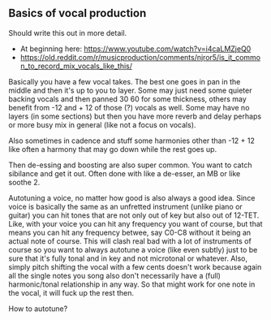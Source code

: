 ## Basics of vocal production
Should write this out in more detail.

- At beginning here: https://www.youtube.com/watch?v=i4caLMZjeQ0
- https://old.reddit.com/r/musicproduction/comments/njror5/is_it_common_to_record_mix_vocals_like_this/

Basically you have a few vocal takes. The best one goes in pan in the middle and then it's up to you to layer. Some may just need some quieter backing vocals and then panned 30 60 for some thickness, others may benefit from -12 and + 12 of those (?) vocals as well. Some may have no layers (in some sections) but then you have more reverb and delay perhaps or more busy mix in general (like not a focus on vocals).

Also sometimes in cadence and stuff some harmonies other than -12 + 12 like often a harmony that may go down while the rest goes up.

Then de-essing and boosting are also super common. You want to catch sibilance and get it out. Often done with like a de-esser, an MB or like soothe 2.

Autotuning a voice, no matter how good is also always a good idea. Since voice is basically the same as an unfretted instrument (unlike piano or guitar) you can hit tones that are not only out of key but also out of 12-TET. Like, with your voice you can hit any frequency you want of course, but that means you can hit any frequency betwee, say C0-C8 without it being an actual note of course. This will clash real bad with a lot of instruments of course so you want to always autotune a voice (like even subtly) just to be sure that it's fully tonal and in key and not microtonal or whatever. Also, simply pitch shifting the vocal with a few cents doesn't work because again all the single notes you song also don't necessarily have a (full) harmonic/tonal relationship in any way. So that might work for one note in the vocal, it will fuck up the rest then.

How to autotune?
